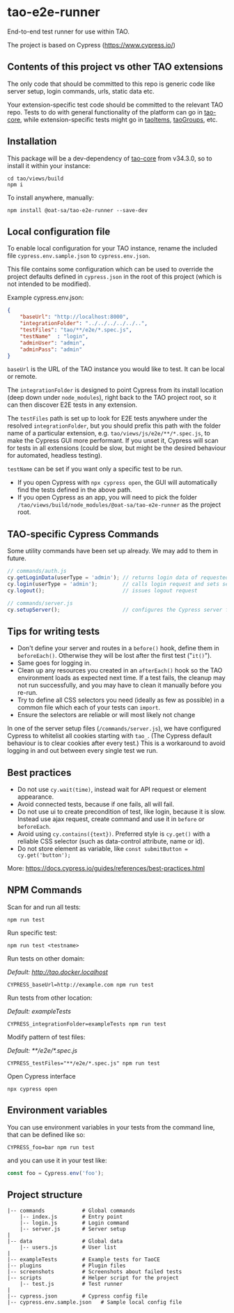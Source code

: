 # tao-e2e-runner

End-to-end test runner for use within TAO.

The project is based on Cypress (https://www.cypress.io/)

## Contents of this project vs other TAO extensions

The only code that should be committed to this repo is generic code like server setup, login commands, urls, static data etc.

Your extension-specific test code should be committed to the relevant TAO repo. Tests to do with general functionality of the platform can go in [tao-core](https://github.com/oat-sa/tao-core), while extension-specific tests might go in [taoItems](https://github.com/oat-sa/extension-tao-item), [taoGroups](https://github.com/oat-sa/extension-tao-group), etc.

## Installation

This package will be a dev-dependency of [tao-core](https://github.com/oat-sa/tao-core) from v34.3.0, so to install it within your instance:

```
cd tao/views/build
npm i
```

To install anywhere, manually:

```
npm install @oat-sa/tao-e2e-runner --save-dev
```

## Local configuration file

To enable local configuration for your TAO instance, rename the included file `cypress.env.sample.json` to `cypress.env.json`.

This file contains some configuration which can be used to override the project defaults defined in `cypress.json` in the root of this project (which is not intended to be modified).

Example cypress.env.json:

```json
{
    "baseUrl": "http://localhost:8000",
    "integrationFolder": "../../../../../..",
    "testFiles": "tao/**/e2e/*.spec.js",
    "testName"  : "login",
    "adminUser": "admin",
    "adminPass": "admin"
}
```

`baseUrl` is the URL of the TAO instance you would like to test. It can be local or remote.

The `integrationFolder` is designed to point Cypress from its install location (deep down under `node_modules`), right back to the TAO project root, so it can then discover E2E tests in any extension.

The `testFiles` path is set up to look for E2E tests anywhere under the resolved `integrationFolder`, but you should prefix this path with the folder name of a particular extension, e.g. `tao/views/js/e2e/**/*.spec.js`, to make the Cypress GUI more performant. If you unset it, Cypress will scan for tests in all extensions (could be slow, but might be the desired behaviour for automated, headless testing).

`testName` can be set if you want only a specific test to be run.

- If you open Cypress with `npx cypress open`, the GUI will automatically find the tests defined in the above path.
- If you open Cypress as an app, you will need to pick the folder `/tao/views/build/node_modules/@oat-sa/tao-e2e-runner` as the project root.

## TAO-specific Cypress Commands

Some utility commands have been set up already. We may add to them in future.

```js
// commands/auth.js
cy.getLoginData(userType = 'admin'); // returns login data of requested user type
cy.login(userType = 'admin');        // calls login request and sets session
cy.logout();                         // issues logout request

// commands/server.js
cy.setupServer();                    // configures the Cypress server for TAO cookies and less verbose logging
```

## Tips for writing tests

- Don't define your server and routes in a `before()` hook, define them in `beforeEach()`. Otherwise they will be lost after the first test ("`it()`").
- Same goes for logging in.
- Clean up any resources you created in an `afterEach()` hook so the TAO environment loads as expected next time. If a test fails, the cleanup may not run successfully, and you may have to clean it manually before you re-run.
- Try to define all CSS selectors you need (ideally as few as possible) in a common file which each of your tests can `import`.
- Ensure the selectors are reliable or will most likely not change

In one of the server setup files (`/commands/server.js`), we have configured Cypress to whitelist all cookies starting with `tao_`. (The Cypress default behaviour is to clear cookies after every test.) This is a workaround to avoid logging in and out between every single test we run.

## Best practices

- Do not use `cy.wait(time)`, instead wait for API request or element appearance.
- Avoid connected tests, because if one fails, all will fail.
- Do not use ui to create precondition of test, like login, because it is slow. Instead use ajax request, create command and use it in `before` or `beforeEach`.
- Avoid using `cy.contains({text})`. Preferred style is `cy.get()` with a reliable CSS selector (such as data-control attribute, name or id).
- Do not store element as variable, like `const submitButton = cy.get('button');`

More: https://docs.cypress.io/guides/references/best-practices.html

## NPM Commands

Scan for and run all tests:

```
npm run test
```

Run specific test:

```
npm run test <testname>
```

Run tests on other domain:

_Default: http://tao.docker.localhost_

```
CYPRESS_baseUrl=http://example.com npm run test
```

Run tests from other location:

_Default: exampleTests_
```
CYPRESS_integrationFolder=exampleTests npm run test
```

Modify pattern of test files:

_Default: **/e2e/*.spec.js_

```
CYPRESS_testFiles="**/e2e/*.spec.js" npm run test
```

Open Cypress interface

```
npx cypress open
```

## Environment variables

You can use environment variables in your tests from the command line, that can be defined like so:

```
CYPRESS_foo=bar npm run test
```

and you can use it in your test like:

```js
const foo = Cypress.env('foo');
```

## Project structure

```
|-- commands            # Global commands
    |-- index.js        # Entry point
    |-- login.js        # Login command
    |-- server.js       # Server setup
|
|-- data                # Global data
    |-- users.js        # User list
|
|-- exampleTests        # Example tests for TaoCE
|-- plugins             # Plugin files
|-- screenshots         # Screenshots about failed tests
|-- scripts             # Helper script for the project
    |-- test.js         # Test runner
|
|-- cypress.json        # Cypress config file
|-- cypress.env.sample.json   # Sample local config file
```

